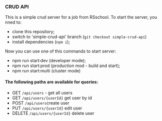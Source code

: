 ### CRUD API


This is a simple crud server for a job from RSschool.
To start the server, you nned to:
- clone this repository;
- switch to 'simple-crud-api' branch (`git checkout simple-crud-api`)
- install dependencies (`npm i`);

Now you can use one of this commands to start server:
- npm run start:dev (developer mode);
- npm run start:prod (production mod - build and start);
- npm run start:multi (cluster mode)

#### The following paths are available for queries:
- GET `/api/users` - get all users
- GET `/api/users/{userId}` get user by id
- POST `/api/users`create user
- PUT `/api/users/{userId}` edit user
- DELETE `/api/users/{userId}` delete user
